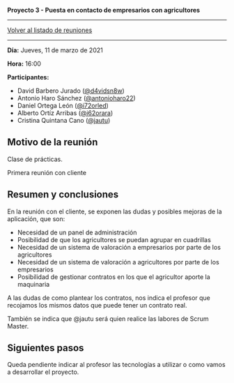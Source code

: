 __Proyecto 3 - Puesta en contacto de empresarios con agricultores__

---

[Volver al listado de reuniones](meeting.md)

---

**Día:** Jueves, 11 de marzo de 2021

**Hora:** 16:00

**Participantes:**

* David Barbero Jurado ([@d4vidsn8w](https://github.com/d4vidsn8w))
* Antonio Haro Sánchez ([@antonioharo22](https://github.com/antonioharo22))
* Daniel Ortega León ([@i72orled](https://github.com/i72orled))
* Alberto Ortíz Arribas ([@i62orara](https://github.com/i62orara))
* Cristina Quintana Cano ([@jautu](https://github.com/jautu))

## Motivo de la reunión

Clase de prácticas.

Primera reunión con cliente

## Resumen y conclusiones

En la reunión con el cliente, se exponen las dudas y posibles mejoras de la aplicación, que son:
* Necesidad de un panel de administración
* Posibilidad de que los agricultores se puedan agrupar en cuadrillas
* Necesidad de un sistema de valoración a empresarios por parte de los agricultores
* Necesidad de un sistema de valoración a agricultores por parte de los empresarios
* Posibilidad de gestionar contratos en los que el agricultor aporte la maquinaria

A las dudas de como plantear los contratos, nos indica el profesor que recojamos los mismos datos que puede tener un contrato real.

También se indica que @jautu será quien realice las labores de Scrum Master.

## Siguientes pasos

Queda pendiente indicar al profesor las tecnologías a utilizar o como vamos a desarrollar el proyecto.
